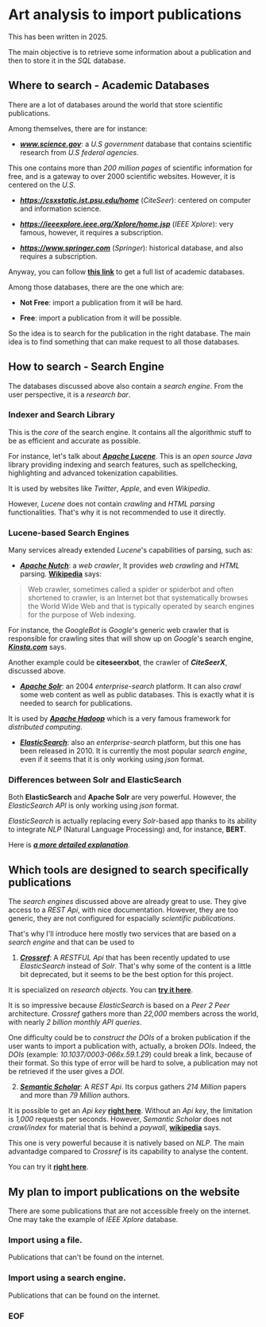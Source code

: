 # Art analysis to import publications

This has been written in 2025.

The main objective is to retrieve some information about a publication
and then to store it in the *SQL* database.

## Where to search - Academic Databases

There are a lot of databases around the world that store scientific publications.

Among themselves, there are for instance:

- ***www.science.gov***: a *U.S government* database that contains scientific
research from *U.S federal agencies*.

This one contains more than *200 million pages* of scientific information for free,
and is a gateway to over 2000 scientific websites.
However, it is centered on the *U.S*.

- ***https://csxstatic.ist.psu.edu/home*** (*CiteSeer*): centered on computer
and information science.

- ***https://ieeexplore.ieee.org/Xplore/home.jsp*** (*IEEE Xplore*): very famous,
however, it requires a subscription.

- ***https://www.springer.com*** (*Springer*): historical database, and also
requires a subscription.


Anyway, you can follow [__this link__](https://en.wikipedia.org/wiki/List_of_academic_databases_and_search_engines)
to get a full list of academic databases.


Among those databases, there are the one which are:

- **Not Free**: import a publication from it will be hard.

- **Free**: import a publication from it will be possible.


So the idea is to search for the publication in the right database.
The main idea is to find something that can make request to all those databases.

## How to search - Search Engine

The databases discussed above also contain a *search engine*.
From the user perspective, it is a *research bar*.

### Indexer and Search Library

This is the *core* of the search engine. It contains all the algorithmic stuff
to be as efficient and accurate as possible.

For instance, let's talk about [__***Apache Lucene***__](https://lucene.apache.org/core/).
This is an *open source* *Java* library providing indexing and search features,
such as spellchecking, highlighting and advanced tokenization capabilities.

It is used by websites like *Twitter*, *Apple*, and even *Wikipedia*.

However, *Lucene* does not contain *crawling* and *HTML parsing* functionalities.
That's why it is not recommended to use it directly.

### Lucene-based Search Engines

Many services already extended *Lucene*'s capabilities of parsing, such as:

- [__***Apache Nutch***__](https://github.com/apache/nutch): a *web crawler*,
It provides *web crawling* and *HTML* parsing. [__Wikipedia__](https://en.wikipedia.org/wiki/Web_crawler)
says:

> Web crawler, sometimes called a spider or spiderbot and often shortened to crawler,
> is an Internet bot that systematically browses the World Wide Web and
> that is typically operated by search engines for the purpose of Web indexing.

For instance, the *GoogleBot* is *Google*'s generic web crawler that is
responsible for crawling sites that will show up on *Google*'s search engine,
[__***Kinsta.com***__](https://kinsta.com/blog/crawler-list/) says.

Another example could be **citeseerxbot**, the crawler of ***CiteSeerX***,
discussed above.

- [__***Apache Solr***__](https://solr.apache.org/): an 2004 *enterprise-search*
platform. It can also *crawl* some web content as well as public databases.
This is exactly what it is needed to search for publications.

It is used by [__***Apache Hadoop***__](https://hadoop.apache.org/) which is
a very famous framework for *distributed computing*.

- [__***ElasticSearch***__](https://www.elastic.co/elasticsearch): also an
*enterprise-search* platform, but this one has been released in 2010.
It is currently the most popular *search engine*, even if it seems that
it is only working using *json* format.

### Differences between Solr and ElasticSearch

Both **ElasticSearch** and **Apache Solr** are very powerful.
However, the *ElasticSearch* *API* is only working using *json* format.

*ElasticSearch* is actually replacing every *Solr*-based app thanks to its
ability to integrate *NLP* (Natural Language Processing) and, for instance,
**BERT**.

Here is [__***a more detailed explanation***__](https://www.capellasolutions.com/blog/solr-vs-elasticsearch-which-search-engine-is-right-for-you-lets-compare).

## Which tools are designed to search specifically publications

The *search engines* discussed above are already great to use.
They give access to a *REST Api*, with nice documentation.
However, they are too generic, they are not configured for espacially
*scientific publications*.

That's why I'll introduce here mostly two services that are based on a
*search engine* and that can be used to 

1. [__***Crossref***__](https://api.crossref.org/swagger-ui/index.html):
A *RESTFUL Api* that has been recently updated to use *ElasticSearch* instead
of *Solr*. That's why some of the content is a little bit deprecated, but
it seems to be the best option for this project.

It is specialized on *research objects*. You can [__try it here__](https://www.crossref.org/).

It is so impressive because *ElasticSearch* is based on a 
*Peer 2 Peer* architecture. *Crossref* gathers more than *22,000* members
across the world, with nearly *2 billion monthly API queries*.

One difficulty could be to *construct the DOIs* of a broken publication if
the user wants to import a publication with, actually, a broken *DOIs*.
Indeed, the *DOIs* (example: *10.1037/0003-066x.59.1.29*) could break a link,
because of their format. So this type of error will be hard to solve, a publication
may not be retrieved if the user gives a *DOI*.

2. [__***Semantic Scholar***__](ttps://api.semanticscholar.org/api-docs): A
*REST Api*. Its corpus gathers *214 Million* papers and more than *79 Million*
authors.

It is possible to get an *Api key* [__right here__](https://www.semanticscholar.org/product/api).
Without an *Api key*, the limitation is *1,000* requests per seconds.
However, *Semantic Scholar* does not *crawl/index* for material that is behind a
*paywall*, [__wikipedia__](https://en.wikipedia.org/wiki/Semantic_Scholar) says.

This one is very powerful because it is natively based on *NLP*. The main
advantadge compared to *Crossref* is its capability to analyse the content.

You can try it [__right here__](https://www.semanticscholar.org/).

## My plan to import publications on the website

There are some publications that are not accessible freely on the internet.
One may take the example of *IEEE Xplore* database.

### Import using a file.

Publications that can't be found on the internet.

### Import using a search engine.

Publications that can be found on the internet.



### EOF

